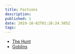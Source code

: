 ```yaml
---
title: Factions
description: 
published: 1
date: 2019-10-02T01:26:24.505Z
tags: 
---
```


* [The Hunt](/factions/the-hunt)
* [Goblins](/factions/goblins)